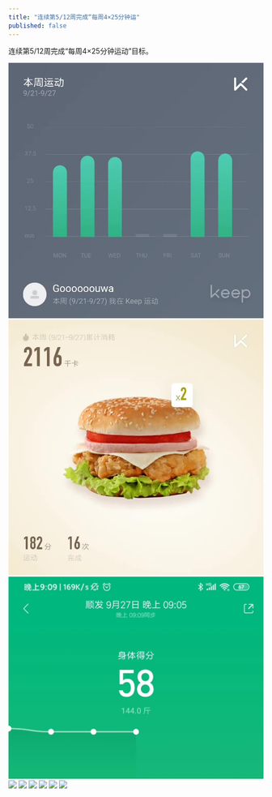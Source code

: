 ```yaml
---
title: "连续第5/12周完成“每周4×25分钟运"
published: false
---
```

连续第5/12周完成“每周4×25分钟运动”目标。

![](./1.jpg)
![](./2.jpg)
![](./3.jpg)
![](./4.jpg)
![](./5.jpg)
![](./6.jpg)
![](./7.jpg)
![](./8.jpg)
![](./9.jpg)
